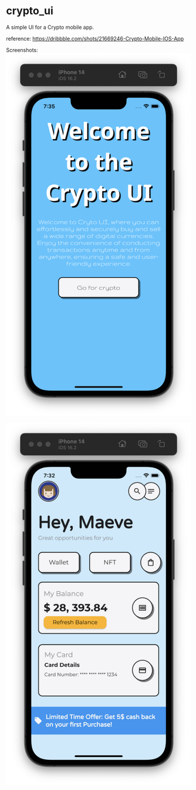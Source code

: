 # crypto_ui

A simple UI for a Crypto mobile app.

reference: https://dribbble.com/shots/21669246-Crypto-Mobile-IOS-App

Screenshots:
![Alt text](/assets/start.png?raw=true 'Screen One')

![Alt text](/assets/screenONE.png?raw=true 'Screen Two')

